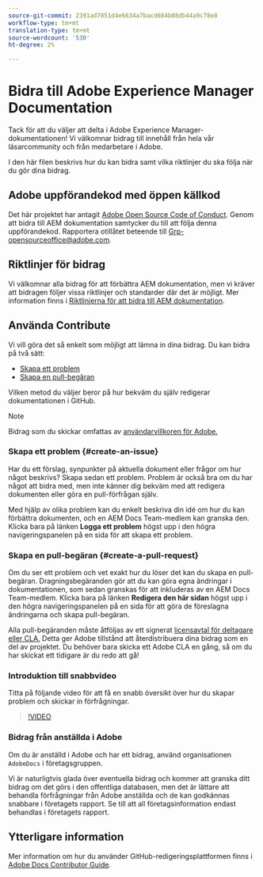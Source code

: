 ```yaml
---
source-git-commit: 2391ad7851d4e6634a7bacd684b08db44a9c78e8
workflow-type: tm+mt
translation-type: tm+mt
source-wordcount: '530'
ht-degree: 2%

---
```

# Bidra till Adobe Experience Manager Documentation

Tack för att du väljer att delta i Adobe Experience Manager-dokumentationen! Vi välkomnar bidrag till innehåll från hela vår läsarcommunity och från medarbetare i Adobe.

I den här filen beskrivs hur du kan bidra samt vilka riktlinjer du ska följa när du gör dina bidrag.

## Adobe uppförandekod med öppen källkod

Det här projektet har antagit [Adobe Open Source Code of Conduct](code-of-conduct.md). Genom att bidra till AEM dokumentation samtycker du till att följa denna uppförandekod. Rapportera otillåtet beteende till [Grp-opensourceoffice@adobe.com](mailto:Grp-opensourceoffice@adobe.com).

## Riktlinjer för bidrag

Vi välkomnar alla bidrag för att förbättra AEM dokumentation, men vi kräver att bidragen följer vissa riktlinjer och standarder där det är möjligt. Mer information finns i [Riktlinjerna för att bidra till AEM dokumentation](guidelines.md).

## Använda Contribute

Vi vill göra det så enkelt som möjligt att lämna in dina bidrag. Du kan bidra på två sätt:

* [Skapa ett problem](#create-an-issue)
* [Skapa en pull-begäran](#create-a-pull-request)

Vilken metod du väljer beror på hur bekväm du själv redigerar dokumentationen i GitHub.

>[!NOTE]
>
>Bidrag som du skickar omfattas av [användarvillkoren för Adobe.](https://www.adobe.com/legal/terms.html)

### Skapa ett problem {#create-an-issue}

Har du ett förslag, synpunkter på aktuella dokument eller frågor om hur något beskrivs? Skapa sedan ett problem. Problem är också bra om du har något att bidra med, men inte känner dig bekväm med att redigera dokumenten eller göra en pull-förfrågan själv.

Med hjälp av olika problem kan du enkelt beskriva din idé om hur du kan förbättra dokumenten, och en AEM Docs Team-medlem kan granska den. Klicka bara på länken **Logga ett problem** högst upp i den högra navigeringspanelen på en sida för att skapa ett problem.

### Skapa en pull-begäran {#create-a-pull-request}

Om du ser ett problem och vet exakt hur du löser det kan du skapa en pull-begäran. Dragningsbegäranden gör att du kan göra egna ändringar i dokumentationen, som sedan granskas för att inkluderas av en AEM Docs Team-medlem. Klicka bara på länken **Redigera den här sidan** högst upp i den högra navigeringspanelen på en sida för att göra de föreslagna ändringarna och skapa pull-begäran.

Alla pull-begäranden måste åtföljas av ett signerat [licensavtal för deltagare eller CLA.](https://opensource.adobe.com/cla.html)  Detta ger Adobe tillstånd att återdistribuera dina bidrag som en del av projektet. Du behöver bara skicka ett Adobe CLA en gång, så om du har skickat ett tidigare är du redo att gå!

### Introduktion till snabbvideo

Titta på följande video för att få en snabb översikt över hur du skapar problem och skickar in förfrågningar.

>[!VIDEO](https://video.tv.adobe.com/v/27069)

### Bidrag från anställda i Adobe

Om du är anställd i Adobe och har ett bidrag, använd organisationen `AdobeDocs` i företagsgruppen.

Vi är naturligtvis glada över eventuella bidrag och kommer att granska ditt bidrag om det görs i den offentliga databasen, men det är lättare att behandla förfrågningar från Adobe anställda och de kan godkännas snabbare i företagets rapport. Se till att all företagsinformation endast behandlas i företagets rapport.

## Ytterligare information

Mer information om hur du använder GitHub-redigeringsplattformen finns i [Adobe Docs Contributor Guide](https://experienceleague.adobe.com/docs/contributor/contributor-guide/introduction.html).
